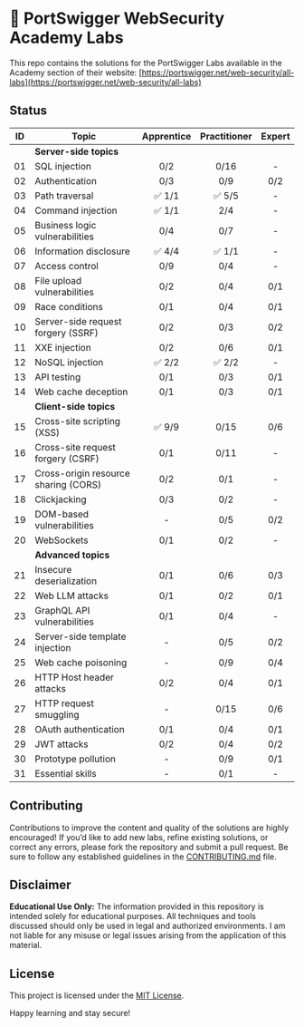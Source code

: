 # 🧪 PortSwigger WebSecurity Academy Labs

This repo contains the solutions for the PortSwigger Labs available in the Academy section of their website: [https://portswigger.net/web-security/all-labs](https://portswigger.net/web-security/all-labs)

## Status

| ID | Topic | Apprentice | Practitioner | Expert |
| --- | --- | :---: | :---: | :---: |
|    | **Server-side topics** ||||
| 01 | SQL injection |  0/2 |  0/16 | - |
| 02 | Authentication |  0/3 |  0/9 |  0/2 |
| 03 | Path traversal | :white_check_mark: 1/1 | :white_check_mark: 5/5 | - |
| 04 | Command injection | :white_check_mark: 1/1 |  2/4 | - |
| 05 | Business logic vulnerabilities |  0/4 |  0/7 | - |
| 06 | Information disclosure | :white_check_mark: 4/4 | :white_check_mark: 1/1 | - |
| 07 | Access control |  0/9 |  0/4 | - |
| 08 | File upload vulnerabilities |  0/2 |  0/4 | 0/1 |
| 09 | Race conditions |  0/1 |  0/4 | 0/1 |
| 10 | Server-side request forgery (SSRF) |  0/2 |  0/3 |  0/2 |
| 11 | XXE injection |  0/2 |  0/6 |  0/1 |
| 12 | NoSQL injection | :white_check_mark: 2/2 | :white_check_mark: 2/2 |  - |
| 13 | API testing |  0/1 |  0/3 |  0/1 |
| 14 | Web cache deception |  0/1 |  0/3 |  0/1 |
|    | **Client-side topics** ||||
| 15 | Cross-site scripting (XSS) | :white_check_mark: 9/9 | 0/15 | 0/6 |
| 16 | Cross-site request forgery (CSRF) |  0/1 |  0/11 | - |
| 17 | Cross-origin resource sharing (CORS) |  0/2 |  0/1 | -  |
| 18 | Clickjacking |  0/3 |  0/2 | - |
| 19 | DOM-based vulnerabilities | - |  0/5 | 0/2 |
| 20 | WebSockets |  0/1 |  0/2 | - |
|    | **Advanced topics** ||||
| 21 | Insecure deserialization |  0/1 | 0/6 | 0/3 |
| 22 | Web LLM attacks |  0/1 | 0/2 | 0/1 |
| 23 | GraphQL API vulnerabilities |  0/1 | 0/4 | - |
| 24 | Server-side template injection | - | 0/5 | 0/2 |
| 25 | Web cache poisoning | - | 0/9 | 0/4 |
| 26 | HTTP Host header attacks |  0/2 | 0/4 | 0/1 |
| 27 | HTTP request smuggling | - | 0/15 | 0/6 |
| 28 | OAuth authentication |  0/1 | 0/4 | 0/1 |
| 29 | JWT attacks |  0/2 | 0/4 | 0/2 |
| 30 | Prototype pollution | - | 0/9 | 0/1 |
| 31 | Essential skills | - | 0/1 | - |

## Contributing

Contributions to improve the content and quality of the solutions are highly encouraged! If you’d like to add new labs, refine existing solutions, or correct any errors, please fork the repository and submit a pull request. Be sure to follow any established guidelines in the [CONTRIBUTING.md](CONTRIBUTING.md) file.

## Disclaimer

**Educational Use Only:** The information provided in this repository is intended solely for educational purposes. All techniques and tools discussed should only be used in legal and authorized environments. I am not liable for any misuse or legal issues arising from the application of this material.

## License

This project is licensed under the [MIT License](LICENSE).

Happy learning and stay secure!
